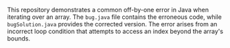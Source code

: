 This repository demonstrates a common off-by-one error in Java when iterating over an array. The `bug.java` file contains the erroneous code, while `bugSolution.java` provides the corrected version.  The error arises from an incorrect loop condition that attempts to access an index beyond the array's bounds.